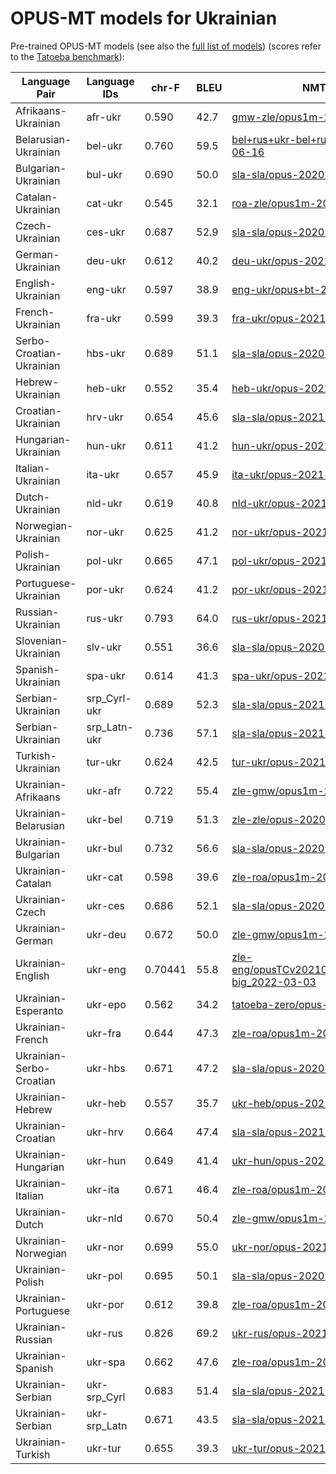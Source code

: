 # OPUS-MT models for Ukrainian

Pre-trained OPUS-MT models (see also the [full list of models](https://github.com/Helsinki-NLP/Tatoeba-Challenge/blob/master/results/tatoeba-results-all.md)) (scores refer to the [Tatoeba benchmark](https://github.com/Helsinki-NLP/Tatoeba-Challenge)):

| Language Pair         | Language IDs  |  chr-F        | BLEU          | NMT model |
|-----------------------|---------------|---------------|---------------|-----------|
| Afrikaans-Ukrainian	|	afr-ukr	|	0.590	|	42.7	|	[gmw-zle/opus1m-2021-02-19](https://object.pouta.csc.fi/Tatoeba-MT-models/gmw-zle/opus1m-2021-02-19.zip) |
| Belarusian-Ukrainian	|	bel-ukr	|	0.760	|	59.5	|	[bel+rus+ukr-bel+rus+ukr/opus-2020-06-16](https://object.pouta.csc.fi/Tatoeba-MT-models/bel+rus+ukr-bel+rus+ukr/opus-2020-06-16.zip) |
| Bulgarian-Ukrainian	|	bul-ukr	|	0.690	|	50.0	|	[sla-sla/opus-2020-07-21](https://object.pouta.csc.fi/Tatoeba-MT-models/sla-sla/opus-2020-07-21.zip) |
| Catalan-Ukrainian	|	cat-ukr	|	0.545	|	32.1	|	[roa-zle/opus1m-2021-02-18](https://object.pouta.csc.fi/Tatoeba-MT-models/roa-zle/opus1m-2021-02-18.zip) |
| Czech-Ukrainian	|	ces-ukr	|	0.687	|	52.9	|	[sla-sla/opus-2020-07-27](https://object.pouta.csc.fi/Tatoeba-MT-models/sla-sla/opus-2020-07-27.zip) |
| German-Ukrainian	|	deu-ukr	|	0.612	|	40.2	|	[deu-ukr/opus-2021-02-18](https://object.pouta.csc.fi/Tatoeba-MT-models/deu-ukr/opus-2021-02-18.zip) |
| English-Ukrainian	|	eng-ukr	|	0.597	|	38.9	|	[eng-ukr/opus+bt-2021-04-14](https://object.pouta.csc.fi/Tatoeba-MT-models/eng-ukr/opus+bt-2021-04-14.zip) |
| French-Ukrainian	|	fra-ukr	|	0.599	|	39.3	|	[fra-ukr/opus-2021-02-18](https://object.pouta.csc.fi/Tatoeba-MT-models/fra-ukr/opus-2021-02-18.zip) |
| Serbo-Croatian-Ukrainian	|	hbs-ukr	|	0.689	|	51.1	|	[sla-sla/opus-2020-10-04](https://object.pouta.csc.fi/Tatoeba-MT-models/sla-sla/opus-2020-10-04.zip) |
| Hebrew-Ukrainian	|	heb-ukr	|	0.552	|	35.4	|	[heb-ukr/opus-2021-02-19](https://object.pouta.csc.fi/Tatoeba-MT-models/heb-ukr/opus-2021-02-19.zip) |
| Croatian-Ukrainian	|	hrv-ukr	|	0.654	|	45.6	|	[sla-sla/opus-2021-02-18](https://object.pouta.csc.fi/Tatoeba-MT-models/sla-sla/opus-2021-02-18.zip) |
| Hungarian-Ukrainian	|	hun-ukr	|	0.611	|	41.2	|	[hun-ukr/opus-2021-02-19](https://object.pouta.csc.fi/Tatoeba-MT-models/hun-ukr/opus-2021-02-19.zip) |
| Italian-Ukrainian	|	ita-ukr	|	0.657	|	45.9	|	[ita-ukr/opus-2021-02-19](https://object.pouta.csc.fi/Tatoeba-MT-models/ita-ukr/opus-2021-02-19.zip) |
| Dutch-Ukrainian	|	nld-ukr	|	0.619	|	40.8	|	[nld-ukr/opus-2021-02-18](https://object.pouta.csc.fi/Tatoeba-MT-models/nld-ukr/opus-2021-02-18.zip) |
| Norwegian-Ukrainian	|	nor-ukr	|	0.625	|	41.2	|	[nor-ukr/opus-2021-02-23](https://object.pouta.csc.fi/Tatoeba-MT-models/nor-ukr/opus-2021-02-23.zip) |
| Polish-Ukrainian	|	pol-ukr	|	0.665	|	47.1	|	[pol-ukr/opus-2021-02-18](https://object.pouta.csc.fi/Tatoeba-MT-models/pol-ukr/opus-2021-02-18.zip) |
| Portuguese-Ukrainian	|	por-ukr	|	0.624	|	41.2	|	[por-ukr/opus-2021-02-23](https://object.pouta.csc.fi/Tatoeba-MT-models/por-ukr/opus-2021-02-23.zip) |
| Russian-Ukrainian	|	rus-ukr	|	0.793	|	64.0	|	[rus-ukr/opus-2021-02-19](https://object.pouta.csc.fi/Tatoeba-MT-models/rus-ukr/opus-2021-02-19.zip) |
| Slovenian-Ukrainian	|	slv-ukr	|	0.551	|	36.6	|	[sla-sla/opus-2020-09-26](https://object.pouta.csc.fi/Tatoeba-MT-models/sla-sla/opus-2020-09-26.zip) |
| Spanish-Ukrainian	|	spa-ukr	|	0.614	|	41.3	|	[spa-ukr/opus-2021-02-18](https://object.pouta.csc.fi/Tatoeba-MT-models/spa-ukr/opus-2021-02-18.zip) |
| Serbian-Ukrainian	|	srp_Cyrl-ukr	|	0.689	|	52.3	|	[sla-sla/opus-2021-02-18](https://object.pouta.csc.fi/Tatoeba-MT-models/sla-sla/opus-2021-02-18.zip) |
| Serbian-Ukrainian	|	srp_Latn-ukr	|	0.736	|	57.1	|	[sla-sla/opus-2021-02-18](https://object.pouta.csc.fi/Tatoeba-MT-models/sla-sla/opus-2021-02-18.zip) |
| Turkish-Ukrainian	|	tur-ukr	|	0.624	|	42.5	|	[tur-ukr/opus-2021-02-18](https://object.pouta.csc.fi/Tatoeba-MT-models/tur-ukr/opus-2021-02-18.zip) |
| Ukrainian-Afrikaans	|	ukr-afr	|	0.722	|	55.4	|	[zle-gmw/opus1m-2021-02-18](https://object.pouta.csc.fi/Tatoeba-MT-models/zle-gmw/opus1m-2021-02-18.zip) |
| Ukrainian-Belarusian	|	ukr-bel	|	0.719	|	51.3	|	[zle-zle/opus-2020-07-27](https://object.pouta.csc.fi/Tatoeba-MT-models/zle-zle/opus-2020-07-27.zip) |
| Ukrainian-Bulgarian	|	ukr-bul	|	0.732	|	56.6	|	[sla-sla/opus-2020-10-04](https://object.pouta.csc.fi/Tatoeba-MT-models/sla-sla/opus-2020-10-04.zip) |
| Ukrainian-Catalan	|	ukr-cat	|	0.598	|	39.6	|	[zle-roa/opus1m-2021-02-18](https://object.pouta.csc.fi/Tatoeba-MT-models/zle-roa/opus1m-2021-02-18.zip) |
| Ukrainian-Czech	|	ukr-ces	|	0.686	|	52.1	|	[sla-sla/opus-2020-07-27](https://object.pouta.csc.fi/Tatoeba-MT-models/sla-sla/opus-2020-07-27.zip) |
| Ukrainian-German	|	ukr-deu	|	0.672	|	50.0	|	[zle-gmw/opus1m-2021-02-18](https://object.pouta.csc.fi/Tatoeba-MT-models/zle-gmw/opus1m-2021-02-18.zip) |
| Ukrainian-English	|	ukr-eng	|	0.70441	|	55.8	|	[zle-eng/opusTCv20210807+bt_transformer-big_2022-03-03](https://object.pouta.csc.fi/Tatoeba-MT-models/zle-eng/opusTCv20210807+bt_transformer-big_2022-03-03.zip) |
| Ukrainian-Esperanto	|	ukr-epo	|	0.562	|	34.2	|	[tatoeba-zero/opus-2020-06-21](https://object.pouta.csc.fi/Tatoeba-MT-models/tatoeba-zero/opus-2020-06-21.zip) |
| Ukrainian-French	|	ukr-fra	|	0.644	|	47.3	|	[zle-roa/opus1m-2021-02-18](https://object.pouta.csc.fi/Tatoeba-MT-models/zle-roa/opus1m-2021-02-18.zip) |
| Ukrainian-Serbo-Croatian	|	ukr-hbs	|	0.671	|	47.2	|	[sla-sla/opus-2020-10-04](https://object.pouta.csc.fi/Tatoeba-MT-models/sla-sla/opus-2020-10-04.zip) |
| Ukrainian-Hebrew	|	ukr-heb	|	0.557	|	35.7	|	[ukr-heb/opus-2021-02-18](https://object.pouta.csc.fi/Tatoeba-MT-models/ukr-heb/opus-2021-02-18.zip) |
| Ukrainian-Croatian	|	ukr-hrv	|	0.664	|	47.4	|	[sla-sla/opus-2021-02-18](https://object.pouta.csc.fi/Tatoeba-MT-models/sla-sla/opus-2021-02-18.zip) |
| Ukrainian-Hungarian	|	ukr-hun	|	0.649	|	41.4	|	[ukr-hun/opus-2021-02-18](https://object.pouta.csc.fi/Tatoeba-MT-models/ukr-hun/opus-2021-02-18.zip) |
| Ukrainian-Italian	|	ukr-ita	|	0.671	|	46.4	|	[zle-roa/opus1m-2021-02-18](https://object.pouta.csc.fi/Tatoeba-MT-models/zle-roa/opus1m-2021-02-18.zip) |
| Ukrainian-Dutch	|	ukr-nld	|	0.670	|	50.4	|	[zle-gmw/opus1m-2021-02-18](https://object.pouta.csc.fi/Tatoeba-MT-models/zle-gmw/opus1m-2021-02-18.zip) |
| Ukrainian-Norwegian	|	ukr-nor	|	0.699	|	55.0	|	[ukr-nor/opus-2021-02-24](https://object.pouta.csc.fi/Tatoeba-MT-models/ukr-nor/opus-2021-02-24.zip) |
| Ukrainian-Polish	|	ukr-pol	|	0.695	|	50.1	|	[sla-sla/opus-2020-07-27](https://object.pouta.csc.fi/Tatoeba-MT-models/sla-sla/opus-2020-07-27.zip) |
| Ukrainian-Portuguese	|	ukr-por	|	0.612	|	39.8	|	[zle-roa/opus1m-2021-02-18](https://object.pouta.csc.fi/Tatoeba-MT-models/zle-roa/opus1m-2021-02-18.zip) |
| Ukrainian-Russian	|	ukr-rus	|	0.826	|	69.2	|	[ukr-rus/opus-2021-02-19](https://object.pouta.csc.fi/Tatoeba-MT-models/ukr-rus/opus-2021-02-19.zip) |
| Ukrainian-Spanish	|	ukr-spa	|	0.662	|	47.6	|	[zle-roa/opus1m-2021-02-18](https://object.pouta.csc.fi/Tatoeba-MT-models/zle-roa/opus1m-2021-02-18.zip) |
| Ukrainian-Serbian	|	ukr-srp_Cyrl	|	0.683	|	51.4	|	[sla-sla/opus-2021-02-18](https://object.pouta.csc.fi/Tatoeba-MT-models/sla-sla/opus-2021-02-18.zip) |
| Ukrainian-Serbian	|	ukr-srp_Latn	|	0.671	|	43.5	|	[sla-sla/opus-2021-02-18](https://object.pouta.csc.fi/Tatoeba-MT-models/sla-sla/opus-2021-02-18.zip) |
| Ukrainian-Turkish	|	ukr-tur	|	0.655	|	39.3	|	[ukr-tur/opus-2021-02-19](https://object.pouta.csc.fi/Tatoeba-MT-models/ukr-tur/opus-2021-02-19.zip) |
